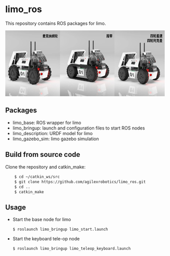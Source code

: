 # limo_ros
This repository contains ROS packages for limo. 

<img src="limo_description/img/limo.jpg" width="640" height="208" /> 

## Packages
 
 
* limo_base: ROS wrapper for limo
* limo_bringup: launch and configuration files to start ROS nodes
* limo_description: URDF model for limo 
* limo_gazebo_sim: limo gazebo simulation

## Build from source code
Clone the repository and catkin_make:
```
    $ cd ~/catkin_ws/src
    $ git clone https://github.com/agilexrobotics/limo_ros.git
    $ cd ..
    $ catkin_make
```


## Usage

* Start the base node for limo

    ```
    $ roslaunch limo_bringup limo_start.launch
    ```


* Start the keyboard tele-op node

    ```
    $ roslaunch limo_bringup limo_teleop_keyboard.launch
    ```
